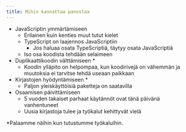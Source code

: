 ```yaml
---
title: Mihin kannattaa panostaa
---
```


* JavaScriptin ymmärtämiseen
  * Erilainen kuin kenties muut tutut kielet
  * TypeScript on laajennos JavaScriptiin
    * Jos haluaa osata TypeScriptiä, täytyy osata JavaScriptiä
  * Iso osa koodista tehdään selaimeen
* Duplikaattikoodin välttämiseen *
  * Koodin ylläpito on helpompaa, kun koodirivejä on vähemmän ja muutoksia ei tarvitse tehdä useaan paikkaan
* Kirjastojen hyödyntämiseen *
  * Paljon yleiskäyttöisiä paketteja on saatavilla
* Osaamisen päivittämiseen
  * 5 vuoden takaiset parhaat käytännöt ovat tänä päivänä vanhentuneet
  * Uusia kirjastoja tulee ja työkalut kehittyvät vielä

*Palaamme näihin kun tutustumme työkaluihin.

